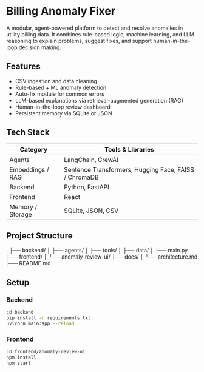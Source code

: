 # Billing Anomaly Fixer

A modular, agent-powered platform to detect and resolve anomalies in utility billing data. It combines rule-based logic, machine learning, and LLM reasoning to explain problems, suggest fixes, and support human-in-the-loop decision making.

## Features

- CSV ingestion and data cleaning
- Rule-based + ML anomaly detection
- Auto-fix module for common errors
- LLM-based explanations via retrieval-augmented generation (RAG)
- Human-in-the-loop review dashboard
- Persistent memory via SQLite or JSON

## Tech Stack

| Category             | Tools & Libraries                                  |
|----------------------|----------------------------------------------------|
| Agents               | LangChain, CrewAI                                  |
| Embeddings / RAG     | Sentence Transformers, Hugging Face, FAISS / ChromaDB |
| Backend              | Python, FastAPI                                    |
| Frontend             | React                                              |
| Memory / Storage     | SQLite, JSON, CSV                                  |

## Project Structure

.
├── backend/
│   ├── agents/
│   ├── tools/
│   ├── data/
│   └── main.py
├── frontend/
│   └── anomaly-review-ui/
├── docs/
│   └── architecture.md
├── README.md

## Setup

### Backend

```bash
cd backend
pip install -r requirements.txt
uvicorn main:app --reload
```

### Frontend

```bash
cd frontend/anomaly-review-ui
npm install
npm start
```
